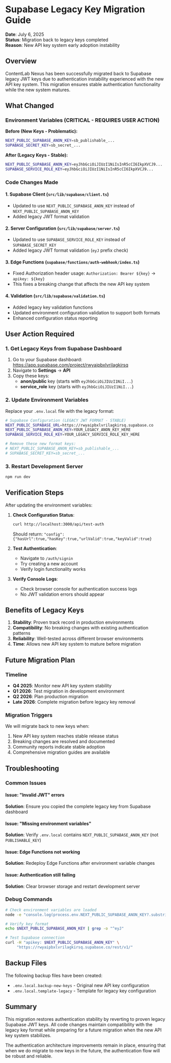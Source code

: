 # Supabase Legacy Key Migration Guide

**Date**: July 6, 2025  
**Status**: Migration back to legacy keys completed  
**Reason**: New API key system early adoption instability

## Overview

ContentLab Nexus has been successfully migrated back to Supabase legacy JWT keys due to authentication instability experienced with the new API key system. This migration ensures stable authentication functionality while the new system matures.

## What Changed

### Environment Variables (CRITICAL - REQUIRES USER ACTION)

**Before (New Keys - Problematic):**

```bash
NEXT_PUBLIC_SUPABASE_ANON_KEY=sb_publishable_...
SUPABASE_SECRET_KEY=sb_secret_...
```

**After (Legacy Keys - Stable):**

```bash
NEXT_PUBLIC_SUPABASE_ANON_KEY=eyJhbGciOiJIUzI1NiIsInR5cCI6IkpXVCJ9...
SUPABASE_SERVICE_ROLE_KEY=eyJhbGciOiJIUzI1NiIsInR5cCI6IkpXVCJ9...
```

### Code Changes Made

#### 1. Supabase Client (`src/lib/supabase/client.ts`)

- Updated to use `NEXT_PUBLIC_SUPABASE_ANON_KEY` instead of `NEXT_PUBLIC_SUPABASE_ANON_KEY`
- Added legacy JWT format validation

#### 2. Server Configuration (`src/lib/supabase/server.ts`)

- Updated to use `SUPABASE_SERVICE_ROLE_KEY` instead of `SUPABASE_SECRET_KEY`
- Added legacy JWT format validation (`eyJ` prefix check)

#### 3. Edge Functions (`supabase/functions/auth-webhook/index.ts`)

- Fixed Authorization header usage: `Authorization: Bearer ${key}` → `apikey: ${key}`
- This fixes a breaking change that affects the new API key system

#### 4. Validation (`src/lib/supabase/validation.ts`)

- Added legacy key validation functions
- Updated environment configuration validation to support both formats
- Enhanced configuration status reporting

## User Action Required

### 1. Get Legacy Keys from Supabase Dashboard

1. Go to your Supabase dashboard: https://app.supabase.com/project/rwyaipbxlvrilagkirsq
2. Navigate to **Settings** → **API**
3. Copy these keys:
   - **anon/public** key (starts with `eyJhbGciOiJIUzI1NiI...`)
   - **service_role** key (starts with `eyJhbGciOiJIUzI1NiI...`)

### 2. Update Environment Variables

Replace your `.env.local` file with the legacy format:

```bash
# Supabase Configuration (LEGACY JWT FORMAT - STABLE)
NEXT_PUBLIC_SUPABASE_URL=https://rwyaipbxlvrilagkirsq.supabase.co
NEXT_PUBLIC_SUPABASE_ANON_KEY=YOUR_LEGACY_ANON_KEY_HERE
SUPABASE_SERVICE_ROLE_KEY=YOUR_LEGACY_SERVICE_ROLE_KEY_HERE

# Remove these new format keys:
# NEXT_PUBLIC_SUPABASE_ANON_KEY=sb_publishable_...
# SUPABASE_SECRET_KEY=sb_secret_...
```

### 3. Restart Development Server

```bash
npm run dev
```

## Verification Steps

After updating the environment variables:

1. **Check Configuration Status**:

   ```bash
   curl http://localhost:3000/api/test-auth
   ```

   Should return: `"config":{"hasUrl":true,"hasKey":true,"urlValid":true,"keyValid":true}`

2. **Test Authentication**:
   - Navigate to `/auth/signin`
   - Try creating a new account
   - Verify login functionality works

3. **Verify Console Logs**:
   - Check browser console for authentication success logs
   - No JWT validation errors should appear

## Benefits of Legacy Keys

1. **Stability**: Proven track record in production environments
2. **Compatibility**: No breaking changes with existing authentication patterns
3. **Reliability**: Well-tested across different browser environments
4. **Time**: Allows new API key system to mature before migration

## Future Migration Plan

### Timeline

- **Q4 2025**: Monitor new API key system stability
- **Q1 2026**: Test migration in development environment
- **Q2 2026**: Plan production migration
- **Late 2026**: Complete migration before legacy key removal

### Migration Triggers

We will migrate back to new keys when:

1. New API key system reaches stable release status
2. Breaking changes are resolved and documented
3. Community reports indicate stable adoption
4. Comprehensive migration guides are available

## Troubleshooting

### Common Issues

#### Issue: "Invalid JWT" errors

**Solution**: Ensure you copied the complete legacy key from Supabase dashboard

#### Issue: "Missing environment variables"

**Solution**: Verify `.env.local` contains `NEXT_PUBLIC_SUPABASE_ANON_KEY` (not `PUBLISHABLE_KEY`)

#### Issue: Edge Functions not working

**Solution**: Redeploy Edge Functions after environment variable changes

#### Issue: Authentication still failing

**Solution**: Clear browser storage and restart development server

### Debug Commands

```bash
# Check environment variables are loaded
node -e "console.log(process.env.NEXT_PUBLIC_SUPABASE_ANON_KEY?.substring(0, 20))"

# Verify key format
echo $NEXT_PUBLIC_SUPABASE_ANON_KEY | grep -o "^eyJ"

# Test Supabase connection
curl -H "apikey: $NEXT_PUBLIC_SUPABASE_ANON_KEY" \
     "https://rwyaipbxlvrilagkirsq.supabase.co/rest/v1/"
```

## Backup Files

The following backup files have been created:

- `.env.local.backup-new-keys` - Original new API key configuration
- `.env.local.template-legacy` - Template for legacy key configuration

## Summary

This migration restores authentication stability by reverting to proven legacy Supabase JWT keys. All code changes maintain compatibility with the legacy key format while preparing for a future migration when the new API key system stabilizes.

The authentication architecture improvements remain in place, ensuring that when we do migrate to new keys in the future, the authentication flow will be robust and reliable.
